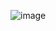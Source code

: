 ![image](https://github.com/KrishanMihiranga/css-animation/assets/119467538/2826178a-5b59-4311-b414-d7608f3d5e7b)
